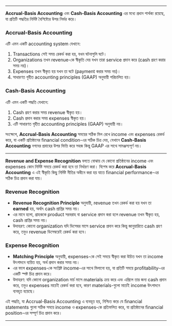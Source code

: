 

---

**Accrual-Basis Accounting** এবং **Cash-Basis Accounting** এর মধ্যে প্রধান পার্থক্য রয়েছে, যা প্রতিটি পদ্ধতির নির্দিষ্ট বৈশিষ্ট্যের উপর নির্ভর করে।

### Accrual-Basis Accounting
এটি এমন একটি accounting system যেখানে:
1. Transactions সেই সময় রেকর্ড করা হয়, যখন ঘটনাগুলি ঘটে।
2. Organizations তখন revenue-কে স্বীকৃতি দেয় যখন তারা service প্রদান করে (cash গ্রহণ করার সময় নয়)।
3. Expenses তখন স্বীকৃত হয় যখন তা ঘটে (payment করার সময় নয়)।
4. সাধারণত গৃহীত accounting principles (GAAP) অনুযায়ী পরিচালিত হয়।

### Cash-Basis Accounting
এটি এমন একটি পদ্ধতি যেখানে:
1. Cash গ্রহণ করার সময় revenue স্বীকৃত হয়।
2. Cash প্রদান করার সময় expenses স্বীকৃত হয়।
3. এটি সাধারণত গৃহীত accounting principles (GAAP) অনুযায়ী নয়।

সংক্ষেপে, **Accrual-Basis Accounting** সময়ের সঠিক মিল রেখে income এবং expenses রেকর্ড করে, যা একটি প্রতিষ্ঠানের financial condition-এর সঠিক চিত্র দেয়, যেখানে **Cash-Basis Accounting** নগদের প্রবাহের উপর ভিত্তি করে সহজ কিন্তু GAAP এর সাথে সামঞ্জস্যপূর্ণ নয়।

---

**Revenue and Expense Recognition** বলতে বোঝায় যে কোনো প্রতিষ্ঠানের income এবং expenses কোন নির্দিষ্ট সময়ে রেকর্ড করা হবে তা নির্ধারণ করা। বিশেষ করে **Accrual-Basis Accounting** এ এই স্বীকৃতি কিছু নির্দিষ্ট নীতির অধীনে করা হয় যাতে financial performance-এর সঠিক চিত্র প্রদান করা যায়।

### Revenue Recognition
- **Revenue Recognition Principle** অনুযায়ী, revenue তখন রেকর্ড করা হয় যখন তা **earned** হয়, অর্থাৎ cash প্রাপ্তির সময় নয়।
- এর মানে হলো, গ্রাহককে product সরবরাহ বা service প্রদান করা হলে revenue তখন স্বীকৃত হয়, cash প্রাপ্তির সময় নয়।
- উদাহরণ: কোনো organization যদি ডিসেম্বর মাসে service প্রদান করে কিন্তু জানুয়ারিতে cash গ্রহণ করে, তবুও revenue ডিসেম্বরেই রেকর্ড করা হবে।

### Expense Recognition
- **Matching Principle** অনুযায়ী, expenses-কে সেই সময়ে স্বীকৃত করা উচিত যখন তা income উৎপাদনে ব্যয়িত হয়, অর্থ প্রদান করার সময় নয়।
- এর ফলে expenses-কে সংশ্লিষ্ট income-এর সাথে মিলানো হয়, যা প্রতিটি সময়ে profitability-এর একটি স্পষ্ট চিত্র প্রদান করে।
- উদাহরণ: যদি কোনো organization মার্চ মাসে materials ক্রয় করে এবং এপ্রিলে তার জন্য cash প্রদান করে, তবুও expenses মার্চেই রেকর্ড করা হবে, কারণ materials-গুলো মার্চেই income উৎপাদনে ব্যবহৃত হয়েছে।

এই পদ্ধতি, যা Accrual-Basis Accounting এ ব্যবহৃত হয়, নিশ্চিত করে যে financial statements গুলো সঠিক সময়ে income ও expenses-কে প্রতিফলিত করে, যা প্রতিষ্ঠানের financial position-এর সম্পূর্ণ চিত্র প্রদান করে।

--- 

